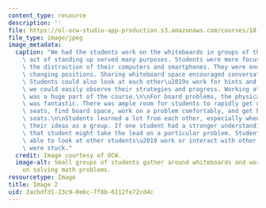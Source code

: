 ```yaml
---
content_type: resource
description: ''
file: https://ol-ocw-studio-app-production.s3.amazonaws.com/courses/18-05-introduction-to-probability-and-statistics-spring-2014/2acbdfd123c90e6c7f8b6112fe72cd4c_gallery4-2.jpg
file_type: image/jpeg
image_metadata:
  caption: "We had the students work on the whiteboards in groups of three. The physical\
    \ act of standing up served many purposes. Students were more focused without\
    \ the distraction of their computers and smartphones. They were energized by physically\
    \ changing positions. Sharing whiteboard space encouraged conversation and collaboration.\
    \ Students could also look at each other\u2019s work for hints and ideas, and\
    \ we could easily observe their strategies and progress. Working at the whiteboards\
    \ was a huge part of the course.\n\nFor board problems, the physical classroom\
    \ was fantastic. There was ample room for students to rapidly get out of their\
    \ seats, find board space, work on a problem comfortably, and get back in their\
    \ seats.\n\nStudents learned a lot from each other, especially when they discussed\
    \ their ideas as a group. If one student had a stronger understanding of the material,\
    \ that student might take the lead on a particular problem. Students were also\
    \ able to look at other students\u2019 work or interact with other groups if they\
    \ were stuck."
  credit: Image courtesy of OCW.
  image-alt: Small groups of students gather around whiteboards and work together
    on solving math problems.
resourcetype: Image
title: Image 2
uid: 2acbdfd1-23c9-0e6c-7f8b-6112fe72cd4c
---
```

